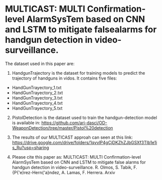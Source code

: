 #  MULTICAST: MULTI Confirmation-level AlarmSysTem based on CNN and LSTM to mitigate falsealarms for handgun detection in video-surveillance. 

The dataset used in this paper are:


1. HandgunTrajectory is the dataset for training models to predict the trajectory of handguns in vidos. It contains five files: 
* HandGunTrayectory_1.txt
* HandGunTrayectory_2.txt
* HandGunTrayectory_3.txt
* HandGunTrayectory_4.txt
* HandGunTrayectory_5.txt

2. PistolDetection is the dataset used to train the handgun-detection model is available in: 
https://github.com/ari-dasci/OD-WeaponDetection/tree/master/Pistol%20detection

3. The results of our MULTICAST approah can seen at this link:
https://drive.google.com/drive/folders/1qvvlP4gCjDKZhZJbGSXf3TIb1e1is_Ru?usp=sharing


4. Please cite this paper as:
MULTICAST: MULTI Confirmation-level AlarmSysTem based on CNN and LSTM to mitigate false alarms for handgun detection in video-surveillance. R. Olmos, S. Tabik, F. {P{\'e}rez-Hern{\'a}ndez, A. Lamas, F. Herrera. Arxiv

